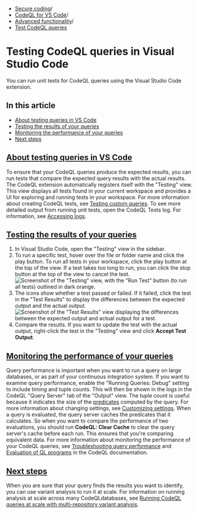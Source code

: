   * [Secure coding](https://docs.github.com/en/code-security "Secure coding")/
  * [CodeQL for VS Code](https://docs.github.com/en/code-security/codeql-for-vs-code "CodeQL for VS Code")/
  * [Advanced functionality](https://docs.github.com/en/code-security/codeql-for-vs-code/using-the-advanced-functionality-of-the-codeql-for-vs-code-extension "Advanced functionality")/
  * [Test CodeQL queries](https://docs.github.com/en/code-security/codeql-for-vs-code/using-the-advanced-functionality-of-the-codeql-for-vs-code-extension/testing-codeql-queries-in-vs-code "Test CodeQL queries")


# Testing CodeQL queries in Visual Studio Code
You can run unit tests for CodeQL queries using the Visual Studio Code extension.
## In this article
  * [About testing queries in VS Code](https://docs.github.com/en/code-security/codeql-for-vs-code/using-the-advanced-functionality-of-the-codeql-for-vs-code-extension/testing-codeql-queries-in-vs-code#about-testing-queries-in-vs-code)
  * [Testing the results of your queries](https://docs.github.com/en/code-security/codeql-for-vs-code/using-the-advanced-functionality-of-the-codeql-for-vs-code-extension/testing-codeql-queries-in-vs-code#testing-the-results-of-your-queries)
  * [Monitoring the performance of your queries](https://docs.github.com/en/code-security/codeql-for-vs-code/using-the-advanced-functionality-of-the-codeql-for-vs-code-extension/testing-codeql-queries-in-vs-code#monitoring-the-performance-of-your-queries)
  * [Next steps](https://docs.github.com/en/code-security/codeql-for-vs-code/using-the-advanced-functionality-of-the-codeql-for-vs-code-extension/testing-codeql-queries-in-vs-code#next-steps)


## [About testing queries in VS Code](https://docs.github.com/en/code-security/codeql-for-vs-code/using-the-advanced-functionality-of-the-codeql-for-vs-code-extension/testing-codeql-queries-in-vs-code#about-testing-queries-in-vs-code)
To ensure that your CodeQL queries produce the expected results, you can run tests that compare the expected query results with the actual results.
The CodeQL extension automatically registers itself with the "Testing" view. This view displays all tests found in your current workspace and provides a UI for exploring and running tests in your workspace.
For more information about creating CodeQL tests, see [Testing custom queries](https://docs.github.com/en/code-security/codeql-cli/using-the-codeql-cli/testing-custom-queries).
To see more detailed output from running unit tests, open the CodeQL Tests log. For information, see [Accessing logs](https://docs.github.com/en/code-security/codeql-for-vs-code/troubleshooting-codeql-for-vs-code/accessing-logs).
## [Testing the results of your queries](https://docs.github.com/en/code-security/codeql-for-vs-code/using-the-advanced-functionality-of-the-codeql-for-vs-code-extension/testing-codeql-queries-in-vs-code#testing-the-results-of-your-queries)
  1. In Visual Studio Code, open the "Testing" view in the sidebar.
  2. To run a specific test, hover over the file or folder name and click the play button. To run all tests in your workspace, click the play button at the top of the view. If a test takes too long to run, you can click the stop button at the top of the view to cancel the test.
![Screenshot of the "Testing" view, with the "Run Test" button \(to run all tests\) outlined in dark orange.](https://docs.github.com/assets/cb-44333/images/help/security/codeql-for-vs-code-run-all-tests.png)
  3. The icons show whether a test passed or failed. If it failed, click the test in the "Test Results" to display the differences between the expected output and the actual output.
![Screenshot of the "Test Results" view displaying the differences between the expected output and actual output for a test.](https://docs.github.com/assets/cb-125782/images/help/security/codeql-for-vs-code-test-output.png)
  4. Compare the results. If you want to update the test with the actual output, right-click the test in the "Testing" view and click **Accept Test Output**.


## [Monitoring the performance of your queries](https://docs.github.com/en/code-security/codeql-for-vs-code/using-the-advanced-functionality-of-the-codeql-for-vs-code-extension/testing-codeql-queries-in-vs-code#monitoring-the-performance-of-your-queries)
Query performance is important when you want to run a query on large databases, or as part of your continuous integration system.
If you want to examine query performance, enable the "Running Queries: Debug" setting to include timing and tuple counts. This will then be shown in the logs in the CodeQL "Query Server" tab of the "Output" view. The tuple count is useful because it indicates the size of the [predicates](https://codeql.github.com/docs/ql-language-reference/predicates/#predicates) computed by the query. For more information about changing settings, see [Customizing settings](https://docs.github.com/en/code-security/codeql-for-vs-code/using-the-advanced-functionality-of-the-codeql-for-vs-code-extension/customizing-settings#configuring-settings-for-running-queries-locally).
When a query is evaluated, the query server caches the predicates that it calculates. So when you want to compare the performance of two evaluations, you should run **CodeQL: Clear Cache** to clear the query server's cache before each run. This ensures that you're comparing equivalent data.
For more information about monitoring the performance of your CodeQL queries, see [Troubleshooting query performance](https://codeql.github.com/docs/writing-codeql-queries/troubleshooting-query-performance/#troubleshooting-query-performance) and [Evaluation of QL programs](https://codeql.github.com/docs/ql-language-reference/evaluation-of-ql-programs/#evaluation-of-ql-programs) in the CodeQL documentation.
## [Next steps](https://docs.github.com/en/code-security/codeql-for-vs-code/using-the-advanced-functionality-of-the-codeql-for-vs-code-extension/testing-codeql-queries-in-vs-code#next-steps)
When you are sure that your query finds the results you want to identify, you can use variant analysis to run it at scale. For information on running analysis at scale across many CodeQLdatabases, see [Running CodeQL queries at scale with multi-repository variant analysis](https://docs.github.com/en/code-security/codeql-for-vs-code/getting-started-with-codeql-for-vs-code/running-codeql-queries-at-scale-with-multi-repository-variant-analysis).
